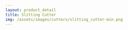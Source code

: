 ```yaml
---
layout: product_detail
title: Slitting Cutter
img: /assets/images/cutters/slitting_cutter-min.png
---
```

